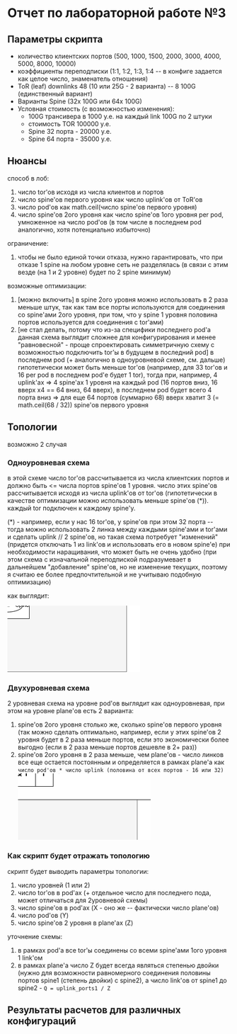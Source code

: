 # Отчет по лабораторной работе №3

## Параметры скрипта

* количество клиентских портов (500, 1000, 1500, 2000, 3000, 4000, 5000, 8000, 10000)
* коэффициенты переподписки (1:1, 1:2, 1:3, 1:4 -- в конфиге задается как целое число, знаменатель отношения)
* ToR (leaf) downlinks 48 (10 или 25G - 2 варианта) -- 8 100G (единственный вариант)
* Варианты Spine (32x 100G или 64x 100G)
* Условная стоимость (с возможностью изменения):
    * 100G трансивера в 1000 у.е. на каждый link 100G по 2 штуки
    * стоимость TOR 100000 у.е.
    * Spine 32 порта - 20000 у.е.
    * Spine 64 порта - 35000 у.е.

## Нюансы

способ в лоб:
1. число tor'ов исходя из числа клиентов и портов
2. число spine'ов первого уровня как число uplink'ов от ToR'ов
3. число pod'ов как math.ceil(число spine'ов первого уровня)
4. число spine'ов 2ого уровня как число spine'ов 1ого уровня per pod, умноженное на число pod'ов (в том числе в последнем pod аналогично, хотя потенциально избыточно)

ограничение:
1. чтобы не было единой точки отказа, нужно гарантировать, что при отказе 1 spine на любом уровне сеть не разделялась (в связи с этим везде (на 1 и 2 уровне) будет по 2 spine минимум)

возможные оптимизации:
1. [можно включить] в spine 2ого уровня можно использовать в 2 раза меньше штук, так как там все порты используются для соединения со spine'ами 2ого уровня, при том, что у spine 1 уровня половина портов используется для соединения с tor'ами)
2. [не стал делать, потому что из-за специфики последнего pod'а данная схема выглядит сложнее для конфигурирования и менее "равновесной" - проще спроектировать симметричную схему с возможностью подключить tor'ы в будущем в последний pod] в последнем pod (+ аналогично в одноуровневой схеме, см. дальше) гипотетически может быть меньше tor'ов (например, для 33 tor'ов и 16 per pod в последнем pod'е будет 1 tor), тогда при, например, 4 uplink'ах => 4 spine'ах 1 уровня на каждый pod (16 портов вниз, 16 вверх x4 == 64 вниз, 64 вверх), в последнем pod будет всего 4 порта вниз => для еще 64 портов (суммарно 68) вверх хватит 3 (= math.ceil(68 / 32)) spine'ов первого уровня

## Топологии

возможно 2 случая

### Одноуровневая схема

в этой схеме число tor'ов рассчитывается из числа клиентских портов и должно быть <= числа портов spine'ов 1 уровня. число этих spine'ов рассчитывается исходя из числа uplink'ов от tor'ов (гипотетически в качестве оптимизации можно использовать меньше spine'ов (\*)). каждый tor подключен к каждому spine'у.

(\*) - например, если у нас 16 tor'ов, у spine'ов при этом 32 порта -- тогда можно использовать 2 линка между каждыми spine'ами и tor'ами и сделать uplink // 2 spine'ов, но такая схема потребует "изменений" (придется отключать 1 из link'ов и использовать его в новом spine'e) при необходимости наращивания, что может быть не очень удобно (при этом схема с изначальной переподпиской подразумевает в дальнейшем "добавление" spine'ов, но не изменение текущих, поэтому я считаю ее более предпочтительной и не учитываю подобную оптимизацию)

как выглядит:

![img](./level1.png)

### Двухуровневая схема

2 уровневая схема на уровне pod'ов выглядит как одноуровневая, при этом на уровне plane'ов есть 2 варианта:
1. spine'ов 2ого уровня столько же, сколько spine'ов первого уровня (так можно сделать оптимально, например, если у этих spine'ов 2 уровня будет в 2 раза меньше портов, если это экономически более выгодно (если в 2 раза меньше портов дешевле в 2+ раз))
2. spine'ов 2ого уровня в 2 раза меньше, чем plane'ов - число линков все еще остается постоянным и определяется в рамках plane'а как `число pod'ов * число uplink (половина от всех портов - 16 или 32)`
![img](./level2.png)

### Как скрипт будет отражать топологию

скрипт будет выводить параметры топологии:
1. число уровней (1 или 2)
2. число tor'ов в pod'ах (+ отдельное число для последнего пода, может отличаться для 2уровневой схемы)
3. число spine'ов в pod'ах (X - оно же -- фактически число plane'ов)
4. число pod'ов (Y)
5. число spine'ов 2 уровня в plane'ах (Z)

уточнение схемы:
1. в рамках pod'а все tor'ы соединены со всеми spine'ами 1ого уровня 1 link'ом
2. в рамках plane'а число Z будет всегда являться степенью двойки (нужно для возможности равномерного соединения половины портов spine1 (степень двойки) с spine2), а число link'ов от spine1 до spine2 - `Q = uplink_ports1 / Z`

## Результаты расчетов для различных конфигураций


